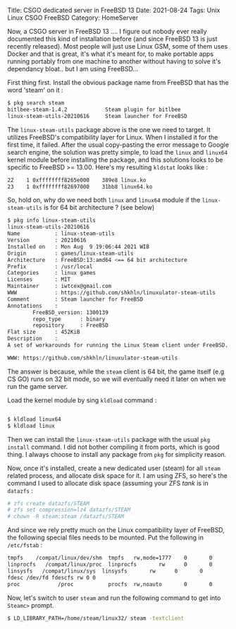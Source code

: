 Title: CSGO dedicated server in FreeBSD 13
Date: 2021-08-24
Tags: Unix Linux CSGO FreeBSD
Category: HomeServer

Now, a CSGO server in FreeBSD 13 ....
I figure out nobody ever really documented this kind of installation before (and since FreeBSD 13 is just recently released). Most people will just use Linux GSM, some of them uses Docker and that is great, it's what it's meant for, to make portable apps running portably from one machine to another without having to solve it's dependancy bloat.. but I am using FreeBSD...


First thing first. Install the obvious package name from FreeBSD that has the word 'steam' on it :

```bash
$ pkg search steam
bitlbee-steam-1.4.2            Steam plugin for bitlbee
linux-steam-utils-20210616     Steam launcher for FreeBSD

```

The `linux-steam-utils` package above is the one we need to target. It utilizes FreeBSD's compatibility layer for Linux. When I installed it for the first time, it failed. After the usual copy-pasting the error message to Google search engine, the solution was pretty simple, to load the `linux` and `linux64` kernel module before installing the package, and this solutions looks to be specific to FreeBSD >= 13.00. Here's my resulting `kldstat` looks like :

```bash
22    1 0xffffffff8265e000    389e8 linux.ko
23    1 0xffffffff82697000    31bb8 linux64.ko

```

So, hold on, why do we need both `linux` and `linux64` module if the `linux-steam-utils` is for 64 bit architecture ? (see below)
```bash
$ pkg info linux-steam-utils
linux-steam-utils-20210616
Name           : linux-steam-utils
Version        : 20210616
Installed on   : Mon Aug  9 19:06:44 2021 WIB
Origin         : games/linux-steam-utils
Architecture   : FreeBSD:13:amd64 <== 64 bit architecture
Prefix         : /usr/local
Categories     : linux games
Licenses       : MIT
Maintainer     : iwtcex@gmail.com
WWW            : https://github.com/shkhln/linuxulator-steam-utils
Comment        : Steam launcher for FreeBSD
Annotations    :
        FreeBSD_version: 1300139
        repo_type      : binary
        repository     : FreeBSD
Flat size      : 452KiB
Description    :
A set of workarounds for running the Linux Steam client under FreeBSD.

WWW: https://github.com/shkhln/linuxulator-steam-utils
```

The answer is because, while the `steam` client is 64 bit, the game itself (e.g CS GO) runs on 32 bit mode, so we will eventually need it later on when we run the game server.

Load the kernel module by sing `kldload` command :

```bash

$ kldload linux64
$ kldload linux 
```

Then we can install the `linux-steam-utils` package with the usual `pkg install` command. I did not bother compiling it from ports, which is good thing. I always choose to install any package from `pkg` for simplicity reason.

Now, once it's installed, create a new dedicated user (steam) for all `steam` related process, and allocate disk space for it. I am using ZFS, so here's the command I used to allocate disk space (assuming your ZFS *tank* is in `datazfs` :

```bash
# zfs create datazfs/STEAM
# zfs set compression=lz4 datazfs/STEAM
# chown -R steam:steam /datazfs/STEAM

```
And since we rely pretty much on the Linux compatibility layer of FreeBSD, the following special files needs to be mounted. Put the following in `/etc/fstab` :

```bash
tmpfs    /compat/linux/dev/shm  tmpfs   rw,mode=1777    0       0
linprocfs   /compat/linux/proc  linprocfs       rw      0       0
linsysfs   /compat/linux/sys  linsysfs       rw      0       0
fdesc /dev/fd fdescfs rw 0 0
proc            /proc           procfs  rw,noauto       0       0


```
Now, let's switch to user `steam`  and run the following command to get into `Steamc>` prompt.

```bash
$ LD_LIBRARY_PATH=/home/steam/linux32/ steam -textclient

```